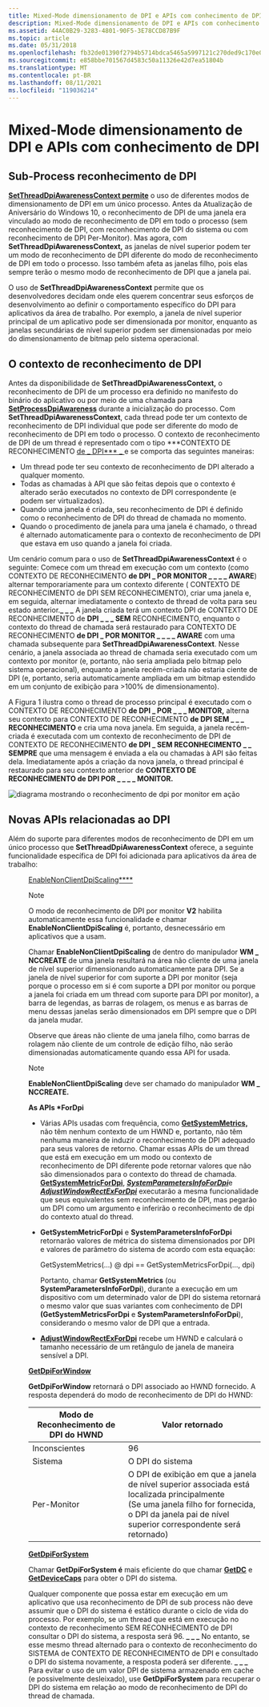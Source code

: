 ```yaml
---
title: Mixed-Mode dimensionamento de DPI e APIs com conhecimento de DPI
description: Mixed-Mode dimensionamento de DPI e APIs com conhecimento de DPI
ms.assetid: 44AC0B29-3283-4801-90F5-3E78CCD87B9F
ms.topic: article
ms.date: 05/31/2018
ms.openlocfilehash: fb32de01390f2794b5714bdca5465a5997121c270ded9c170e0b0171fd972542
ms.sourcegitcommit: e858bbe701567d4583c50a11326e42d7ea51804b
ms.translationtype: MT
ms.contentlocale: pt-BR
ms.lasthandoff: 08/11/2021
ms.locfileid: "119036214"
---
```

# <a name="mixed-mode-dpi-scaling-and-dpi-aware-apis"></a>Mixed-Mode dimensionamento de DPI e APIs com conhecimento de DPI

## <a name="sub-process-dpi-awareness-support"></a>Sub-Process reconhecimento de DPI

[**SetThreadDpiAwarenessContext permite**](/windows/desktop/api/Winuser/nf-winuser-setthreaddpiawarenesscontext) o uso de diferentes modos de dimensionamento de DPI em um único processo. Antes da Atualização de Aniversário do Windows 10, o reconhecimento de DPI de uma janela era vinculado ao modo de reconhecimento de DPI em todo o processo (sem reconhecimento de DPI, com reconhecimento de DPI do sistema ou com reconhecimento de DPI Per-Monitor). Mas agora, com **SetThreadDpiAwarenessContext,** as janelas de nível superior podem ter um modo de reconhecimento de DPI diferente do modo de reconhecimento de DPI em todo o processo. Isso também afeta as janelas filho, pois elas sempre terão o mesmo modo de reconhecimento de DPI que a janela pai.

O uso de **SetThreadDpiAwarenessContext** permite que os desenvolvedores decidam onde eles querem concentrar seus esforços de desenvolvimento ao definir o comportamento específico do DPI para aplicativos da área de trabalho. Por exemplo, a janela de nível superior principal de um aplicativo pode ser dimensionada por monitor, enquanto as janelas secundárias de nível superior podem ser dimensionadas por meio do dimensionamento de bitmap pelo sistema operacional.

## <a name="the-dpi-awareness-context"></a>O contexto de reconhecimento de DPI

Antes da disponibilidade de **SetThreadDpiAwarenessContext,** o reconhecimento de DPI de um processo era definido no manifesto do binário do aplicativo ou por meio de uma chamada para [**SetProcessDpiAwareness**](/windows/desktop/api/ShellScalingAPI/nf-shellscalingapi-setprocessdpiawareness) durante a inicialização do processo. Com **SetThreadDpiAwarenessContext**, cada thread pode ter um contexto de reconhecimento de DPI individual que pode ser diferente do modo de reconhecimento de DPI em todo o processo. O contexto de reconhecimento de DPI de um thread é representado com o tipo ***CONTEXTO DE RECONHECIMENTO [de \_ DPI*** \_ ](dpi-awareness-context.md) e se comporta das seguintes maneiras:

-   Um thread pode ter seu contexto de reconhecimento de DPI alterado a qualquer momento.
-   Todas as chamadas à API que são feitas depois que o contexto é alterado serão executados no contexto de DPI correspondente (e podem ser virtualizados).
-   Quando uma janela é criada, seu reconhecimento de DPI é definido como o reconhecimento de DPI do thread de chamada no momento.
-   Quando o procedimento de janela para uma janela é chamado, o thread é alternado automaticamente para o contexto de reconhecimento de DPI que estava em uso quando a janela foi criada.

Um cenário comum para o uso de **SetThreadDpiAwarenessContext** é o seguinte: Comece com um thread em execução com um contexto (como CONTEXTO DE RECONHECIMENTO **de DPI \_ POR MONITOR \_ \_ \_ \_ AWARE**) alternar temporariamente para um contexto diferente ( CONTEXTO DE RECONHECIMENTO de DPI SEM RECONHECIMENTO), criar uma janela e, em seguida, alternar imediatamente o contexto de thread de volta para seu estado anterior.**\_ \_ \_** A janela criada terá um contexto DPI de CONTEXTO DE RECONHECIMENTO de **DPI \_ \_ \_ SEM** RECONHECIMENTO, enquanto o contexto do thread de chamada será restaurado para CONTEXTO DE RECONHECIMENTO **de DPI \_ POR MONITOR \_ \_ \_ \_ AWARE** com uma chamada subsequente para **SetThreadDpiAwarenessContext**. Nesse cenário, a janela associada ao thread de chamada seria executado com um contexto por monitor (e, portanto, não seria ampliada pelo bitmap pelo sistema operacional), enquanto a janela recém-criada não estaria ciente de DPI (e, portanto, seria automaticamente ampliada em um bitmap estendido em um conjunto de exibição para >100% de dimensionamento).

A Figura 1 ilustra como o thread de processo principal é executado com o CONTEXTO DE RECONHECIMENTO **de DPI \_ POR \_ \_ \_ MONITOR,** alterna seu contexto para CONTEXTO DE RECONHECIMENTO **de DPI SEM \_ \_ \_ RECONHECIMENTO** e cria uma nova janela. Em seguida, a janela recém-criada é executada com um contexto de reconhecimento de DPI de CONTEXTO DE RECONHECIMENTO **de DPI \_ SEM RECONHECIMENTO \_ \_ SEMPRE** que uma mensagem é enviada a ela ou chamadas à API são feitas dela. Imediatamente após a criação da nova janela, o thread principal é restaurado para seu contexto anterior de **CONTEXTO DE RECONHECIMENTO de DPI POR \_ \_ \_ \_ MONITOR.**

![diagrama mostrando o reconhecimento de dpi por monitor em ação](images/dpi-awareness-context.png)

## <a name="new-dpi-related-apis"></a>Novas APIs relacionadas ao DPI

Além do suporte para diferentes modos de reconhecimento de DPI em um único processo que **SetThreadDpiAwarenessContext** oferece, a seguinte funcionalidade específica de DPI foi adicionada para aplicativos da área de trabalho:<dl> <dd>[EnableNonClientDpiScaling****](/windows/desktop/api/Winuser/nf-winuser-enablenonclientdpiscaling)<dl> <dt>



> [!Note]  
> O modo de reconhecimento de DPI por monitor **V2** habilita automaticamente essa funcionalidade e chamar **EnableNonClientDpiScaling** é, portanto, desnecessário em aplicativos que a usam.

 

Chamar **EnableNonClientDpiScaling** de dentro do manipulador **WM \_ NCCREATE** de uma janela resultará na área não cliente de uma janela de nível superior dimensionando automaticamente para DPI. Se a janela de nível superior for com suporte a DPI por monitor (seja porque o processo em si é com suporte a DPI por monitor ou porque a janela foi criada em um thread com suporte para DPI por monitor), a barra de legendas, as barras de rolagem, os menus e as barras de menu dessas janelas serão dimensionados em DPI sempre que o DPI da janela mudar.
</dt> <dt>

Observe que áreas não cliente de uma janela filho, como barras de rolagem não cliente de um controle de edição filho, não serão dimensionadas automaticamente quando essa API for usada.
</dt> <dt>

> [!Note]  
> **EnableNonClientDpiScaling** deve ser chamado do manipulador **WM \_ NCCREATE.**

</dt> </dl> </dd> <dd> <b> As APIs *ForDpi </b>

-   Várias APIs usadas com frequência, como [**GetSystemMetrics,**](/windows/desktop/api/winuser/nf-winuser-getsystemmetrics) não têm nenhum contexto de um HWND e, portanto, não têm nenhuma maneira de induzir o reconhecimento de DPI adequado para seus valores de retorno. Chamar essas APIs de um thread que está em execução em um modo ou contexto de reconhecimento de DPI diferente pode retornar valores que não são dimensionados para o contexto do thread de chamada. [****GetSystemMetricForDpi****](/windows/desktop/api/Winuser/nf-winuser-getsystemmetricsfordpi), [***SystemParametersInfoForDpi***](/windows/desktop/api/Winuser/nf-winuser-systemparametersinfofordpi)e [***AdjustWindowRectExForDpi***](/windows/desktop/api/Winuser/nf-winuser-adjustwindowrectexfordpi) executarão a mesma funcionalidade que seus equivalentes sem reconhecimento de DPI, mas pegarão um DPI como um argumento e inferirão o reconhecimento de dpi do contexto atual do thread.
-   **GetSystemMetricForDpi** e **SystemParametersInfoForDpi** retornarão valores de métrica do sistema dimensionados por DPI e valores de parâmetro do sistema de acordo com esta equação:

    
    GetSystemMetrics(...) @ dpi == GetSystemMetricsForDpi(..., dpi)

    

     

    Portanto, chamar **GetSystemMetrics** (ou **SystemParametersInfoForDpi**), durante a execução em um dispositivo com um determinado valor de DPI do sistema retornará o mesmo valor que suas variantes com conhecimento de DPI **(GetSystemMetricsForDpi** e **SystemParametersInfoForDpi**), considerando o mesmo valor de DPI que a entrada.

-   [**AdjustWindowRectExForDpi**](/windows/desktop/api/Winuser/nf-winuser-adjustwindowrectexfordpi) recebe um HWND e calculará o tamanho necessário de um retângulo de janela de maneira sensível a DPI.

</dd> <dd>

</dd> <dd><b><a href="/windows/desktop/api/Winuser/nf-winuser-getdpiforwindow">GetDpiForWindow</a></b><dl> <dt><b>GetDpiForWindow</b> retornará o DPI associado ao HWND fornecido. A resposta dependerá do modo de reconhecimento de DPI do HWND:

| Modo de Reconhecimento de DPI do HWND | Valor retornado                                                                                                                                                                                                  |
|----------------------------|---------------------------------------------------------------------------------------------------------------------------------------------------------------------------------------------------------------|
| Inconscientes                    | 96                                                                                                                                                                                                            |
| Sistema                     | O DPI do sistema                                                                                                                                                                                                |
| Per-Monitor                | O DPI de exibição em que a janela de nível superior associada está localizada principalmente <br/> (Se uma janela filho for fornecida, o DPI da janela pai de nível superior correspondente será retornado)<br/> |

</dt> </dl> </dd> <dd><b><a href="/windows/desktop/api/Winuser/nf-winuser-getdpiforsystem">GetDpiForSystem</a></b><dl> <dt>

Chamar **GetDpiForSystem é** mais eficiente do que chamar [**GetDC**](/windows/desktop/api/winuser/nf-winuser-getdc) e [**GetDeviceCaps**](/windows/desktop/api/wingdi/nf-wingdi-getdevicecaps) para obter o DPI do sistema.
</dt> <dt>

Qualquer componente que possa estar em execução em um aplicativo que usa reconhecimento de DPI de sub process não deve assumir que o DPI do sistema é estático durante o ciclo de vida do processo. Por exemplo, se um thread que está em execução no contexto de reconhecimento SEM RECONHECIMENTO de DPI consultar o DPI do sistema, a resposta será 96. **\_ \_ \_** No entanto, se esse mesmo thread alternado para o contexto de reconhecimento do SISTEMA de CONTEXTO DE RECONHECIMENTO de DPI e consultado o DPI do sistema novamente, a resposta poderá ser diferente. **\_ \_ \_** Para evitar o uso de um valor DPI de sistema armazenado em cache (e possivelmente desleixado), use **GetDpiForSystem** para recuperar o DPI do sistema em relação ao modo de reconhecimento de DPI do thread de chamada. 
</dt> </dl> </dd> </dl>

